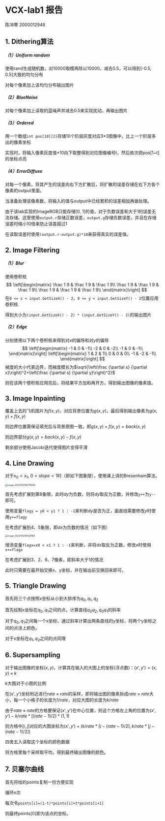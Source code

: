 # VCX-lab1 报告

陈冲寒 2000012946

## 1. Dithering算法

##### （1）Uniform random

使用rand生成随机数，对10000取模再除以10000，减去0.5，可以得到[-0.5, 0.5]大致的均匀分布

对每个像素加上该均匀分布输出图片

##### （2）BlueNoise

对每个像素加上读取的蓝噪声并减去0.5来实现扰动，再输出图片

##### （3）Ordered

用一个数组```int pos[10][2]```存储10个阶层灰度对应3*3图像中，比上一个阶层多出的像素坐标

实现时，将输入像素灰度值*10向下取整得到对应图像编号t，然后依次把pos[1~t]的坐标点亮

##### （4）ErrorDiffuse

对每一个像素，将其产生的误差向右下方扩散后，将扩散的误差存储在右下方各个像素的output里面。

当准备处理该像素数，将输入的值与output中已经累积的误差相加再做处理。

由于该lab实现的ImageRGB只能存储[0, 1]的值，对于负数误差和大于1的误差无法存储。这里使用```output.r```存储正数误差，```output.g```存储负数误差，并且在存储误差时缩小10倍来防止误差超过1

在读取误差时使用```(output.r-output.g)*10```来获得真实的误差值。

## 2. Image Filtering

##### （1）Blur

使用卷积核
$$
\left[\begin{matrix}
\frac 1 9 & \frac 1 9 & \frac 1 9\\
\frac 1 9 & \frac 1 9 & \frac 1 9\\
\frac 1 9 & \frac 1 9 & \frac 1 9\\
\end{matrix}\right]
$$
在```0 <= x < input.GetSizeX() - 2```，```0 <= y < input.GetSizeY() - 2```位置应用卷积核

得到大小为```(input.GetSizeX() - 2) * (input.GetSizeY() - 2)```的输出图片

##### （2）Edge

分别使用以下两个卷积核来得到对$x$的偏导和对$y$的偏导
$$
\left[\begin{matrix}
-1 & 0 & -1\\
-2 & 0 & -2\\
-1 & 0 & -1\\
\end{matrix}\right]
\left[\begin{matrix}
1 & 2 & 1\\
0 & 0 & 0\\
-1 & -2 & -1\\
\end{matrix}\right]
$$
梯度的大小代表边界，而梯度模长为$\sqrt{\left(\frac {\partial s} {\partial x}\right)^2+\left(\frac {\partial s} {\partial y}\right)^2}$

则在该两个卷积核应用完后，将结果平方加和再开方，得到输出图像的像素值。

## 3. Image Inpainting

覆盖上去的飞机图片为$f(x,y)$，对应背景位置为$g(x,y)$，最后得到输出像素为$g(x,y)+f(x,y)$

则边界位置需保证填充后与背景原图一致，即$g(x,y)+f(x,y)=back(x,y)$

则边界部分$g(x,y)=back(x,y)-f(x,y)$

剩余部分使用Jacobi迭代使得图片变得平滑

## 4. Line Drawing

对于$x_0<x_1,\ 0<slope<1$时（即如下图象限），使用课上讲的Bresenham算法。

<img src="C:\Users\can91\AppData\Roaming\Typora\typora-user-images\image-20221012180719304.png" alt="image-20221012180719304" style="zoom:50%;" />

首先考虑扩展到第8象限，此时$dy$为负数，则将$dy$取反为正数，并修改```y++```为```y--```即可。

使用变量```flagy = y0 < y1 ? 1 : -1```来判断$dy$是否为正，画直线需要修改$y$时使用```y+=flagy```

在考虑扩展到4、5象限，即$dx$为负数的情况（如下图）

<img src="C:\Users\can91\AppData\Roaming\Typora\typora-user-images\image-20221012181029160.png" alt="image-20221012181029160" style="zoom:50%;" />

增添变量```flagx=x0 < x1 ? 1 : -1```来判断，并将$dx$取反为正数，修改$x$时使用```x+=flagx```

在考虑扩展到3、2、6、7像素，即斜率大于1的情况

此时只需要在最开始交换x、y坐标，并在输出前交换回来即可。

## 5. Triangle Drawing

首先将三个点按照x坐标从小到大排序为$q_0,q_1,q_2$

首先绘制x坐标在$q_0,q_1$之间的点，计算直线$q_0q_2,q_0q_1$的斜率

对于$q_0,q_1$之间每一个x坐标，通过斜率计算出两条直线的y坐标，将两个y坐标之间的点涂上颜色。

对于x坐标在$q_1,q_2$之间的点同理

## 6. Supersampling

对于输出图像的坐标$(x,y)$，计算其在输入的大图上的坐标(浮点数)：$(x',y')=(x,y)\times k$

$k$大图对于小图的比例

在$(x',y')$坐标附近进行$rate\times rate$的采样，即将输出图的像素拆成$rate\times rate$大小，每一个小格子的长度为$1/rate$，对应大图的长度为$k/rate$

由于$rate\times rate$的方格要保证$(x',y')$在中心位置，则这个方格左上角的位置为$(x',y')-k/rate*[(rate-1)/2]*(1,1)$

则方格中$[i,j]$对应的大图坐标为$(x',y')+(k/rate*[i-(rate-1)/2],k/rate*[j-(rate-1)/2])$

四舍五入读取这个坐标的颜色数据

将方格里每个采样取平均，得到最终输出图像的颜色。

## 7. 贝塞尔曲线

首先将给的points复制一份方便实现

循环$n$次

每次令```points[i]=(1-t)*points[i]+t*points[i+1]```

则最终points[0]即为该点的坐标。
